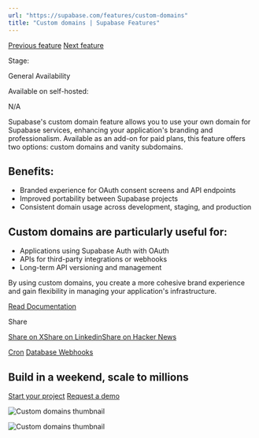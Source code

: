```yaml
---
url: "https://supabase.com/features/custom-domains"
title: "Custom domains | Supabase Features"
---
```


[Previous feature](https://supabase.com/features/supabase-cron) [Next feature](https://supabase.com/features/database-webhooks)

Stage:

General Availability

Available on self-hosted:

N/A

Supabase's custom domain feature allows you to use your own domain for Supabase services, enhancing your application's branding and professionalism. Available as an add-on for paid plans, this feature offers two options: custom domains and vanity subdomains.

## Benefits:

- Branded experience for OAuth consent screens and API endpoints
- Improved portability between Supabase projects
- Consistent domain usage across development, staging, and production

## Custom domains are particularly useful for:

- Applications using Supabase Auth with OAuth
- APIs for third-party integrations or webhooks
- Long-term API versioning and management

By using custom domains, you create a more cohesive brand experience and gain flexibility in managing your application's infrastructure.

[Read Documentation](https://supabase.com/docs/guides/platform/custom-domains)

Share

[Share on X](https://twitter.com/intent/tweet?url=https%3A%2F%2Fsupabase.com%2Ffeatures%2Fcustom-domains&text=Custom%20domains%20%7C%20Supabase%20Features)[Share on Linkedin](https://www.linkedin.com/shareArticle?url=https%3A%2F%2Fsupabase.com%2Ffeatures%2Fcustom-domains&text=Custom%20domains%20%7C%20Supabase%20Features)[Share on Hacker News](https://news.ycombinator.com/submitlink?u=https%3A%2F%2Fsupabase.com%2Ffeatures%2Fcustom-domains&t=Custom%20domains%20%7C%20Supabase%20Features)

[Cron](https://supabase.com/features/supabase-cron) [Database Webhooks](https://supabase.com/features/database-webhooks)

## Build in a weekend, scale to millions

[Start your project](https://supabase.com/dashboard) [Request a demo](https://supabase.com/contact/sales)

![Custom domains thumbnail](https://supabase.com/_next/image?url=%2Fimages%2Ffeatures%2Fcustom-domains.png&w=3840&q=100&dpl=dpl_7FY8EmFQ6G3YqautJ4Fvh1viLnvu)

![Custom domains thumbnail](https://supabase.com/_next/image?url=%2Fimages%2Ffeatures%2Fcustom-domains-light.png&w=3840&q=100&dpl=dpl_7FY8EmFQ6G3YqautJ4Fvh1viLnvu)
